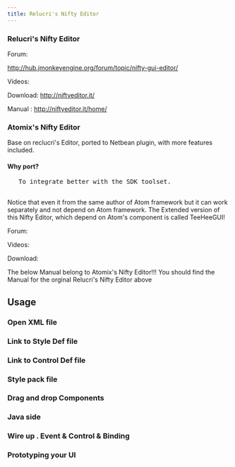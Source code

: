 ```yaml
---
title: Relucri's Nifty Editor
---
```

<h3 class="sectionedit1" id="relucri_s_nifty_editor">Relucri's Nifty Editor</h3>
<div class="level3">

<p>
Forum:
</p>

<p>
<a href="http://hub.jmonkeyengine.org/forum/topic/nifty-gui-editor/" class="urlextern" title="http://hub.jmonkeyengine.org/forum/topic/nifty-gui-editor/" rel="nofollow">http://hub.jmonkeyengine.org/forum/topic/nifty-gui-editor/</a>
</p>

<p>
Videos:
</p>

<p>
Download:
<a href="http://niftyeditor.it/" class="urlextern" title="http://niftyeditor.it/" rel="nofollow">http://niftyeditor.it/</a>
</p>

<p>
Manual :
<a href="http://niftyeditor.it/home/" class="urlextern" title="http://niftyeditor.it/home/" rel="nofollow">http://niftyeditor.it/home/</a>
</p>

</div>
<!-- EDIT1 SECTION "Relucri's Nifty Editor" [1-180] -->
<h3 class="sectionedit2" id="atomix_s_nifty_editor">Atomix's Nifty  Editor</h3>
<div class="level3">

<p>
Base on reclucri's Editor, ported to Netbean plugin, with more features included.
</p>

</div>

<h4 id="why_port">Why port?</h4>
<div class="level4">
<pre class="code">   To integrate better with the SDK toolset. 
   </pre>

<p>
</p><p></p><div class="noteimportant">Notice that even it from the same author of Atom framework but it can work separately and not depend on Atom framework. The Extended version of this Nifty Editor, which depend on Atom's component is called TeeHeeGUI!
</div>


<p>
Forum:
</p>

<p>
Videos:
</p>

<p>
Download:
</p>

<p>
</p><p></p><div class="noteimportant">The below Manual belong to Atomix's Nifty Editor!!! You should find the Manual for the orginal Relucri's Nifty Editor above
</div>


</div>
<!-- EDIT2 SECTION "Atomix's Nifty  Editor" [181-782] -->
<h2 class="sectionedit3" id="usage">Usage</h2>
<div class="level2">

</div>
<!-- EDIT3 SECTION "Usage" [783-797] -->
<h3 class="sectionedit4" id="open_xml_file">Open XML file</h3>
<div class="level3">

</div>
<!-- EDIT4 SECTION "Open XML file" [798-821] -->
<h3 class="sectionedit5" id="link_to_style_def_file">Link to Style Def file</h3>
<div class="level3">

</div>
<!-- EDIT5 SECTION "Link to Style Def file" [822-856] -->
<h3 class="sectionedit6" id="link_to_control_def_file">Link to Control Def file</h3>
<div class="level3">

</div>
<!-- EDIT6 SECTION "Link to Control Def file" [857-892] -->
<h3 class="sectionedit7" id="style_pack_file">Style pack file</h3>
<div class="level3">

</div>
<!-- EDIT7 SECTION "Style pack file" [893-919] -->
<h3 class="sectionedit8" id="drag_and_drop_components">Drag and drop Components</h3>
<div class="level3">

</div>
<!-- EDIT8 SECTION "Drag and drop Components" [920-955] -->
<h3 class="sectionedit9" id="java_side">Java side</h3>
<div class="level3">

</div>
<!-- EDIT9 SECTION "Java side" [956-976] -->
<h3 class="sectionedit10" id="wire_up__event_control_binding">Wire up . Event &amp; Control &amp; Binding</h3>
<div class="level3">

</div>
<!-- EDIT10 SECTION "Wire up . Event & Control & Binding" [977-1023] -->
<h3 class="sectionedit11" id="prototyping_your_ui">Prototyping your UI</h3>
<div class="level3">

</div>
<!-- EDIT11 SECTION "Prototyping your UI" [1024-] -->
